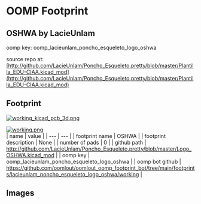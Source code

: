 # OOMP Footprint  
## OSHWA  by LacieUnlam  
  
oomp key: oomp_lacieunlam_poncho_esqueleto_logo_oshwa  
  
source repo at: [http://github.com/LacieUnlam/Poncho_Esqueleto.pretty/blob/master/Plantilla_EDU-CIAA.kicad_mod](http://github.com/LacieUnlam/Poncho_Esqueleto.pretty/blob/master/Plantilla_EDU-CIAA.kicad_mod)  
## Footprint  
  
[![working_kicad_pcb_3d.png](working_kicad_pcb_3d_600.png)](working_kicad_pcb_3d.png)  
  
[![working.png](working_600.png)](working.png)  
| name | value | 
| --- | --- | 
| footprint name | OSHWA | 
| footprint description | None | 
| number of pads | 0 | 
| github path | http://github.com/LacieUnlam/Poncho_Esqueleto.pretty/blob/master/Logo_OSHWA.kicad_mod | 
| oomp key | oomp_lacieunlam_poncho_esqueleto_logo_oshwa | 
| oomp bot github | https://github.com/oomlout/oomlout_oomp_footprint_bot/tree/main/footprints/lacieunlam_poncho_esqueleto_logo_oshwa/working | 
## Images  
